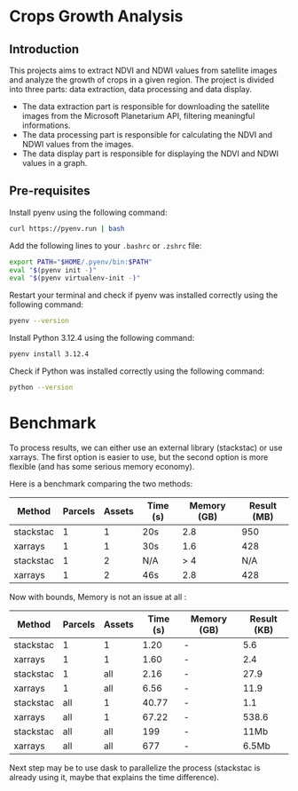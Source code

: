 # Crops Growth Analysis

## Introduction

This projects aims to extract NDVI and NDWI values from satellite images and analyze the growth of crops in a given region. The project is divided into three parts: data extraction, data processing and data display. 

- The data extraction part is responsible for downloading the satellite images from the Microsoft Planetarium API, filtering meaningful informations. 
- The data processing part is responsible for calculating the NDVI and NDWI values from the images. 
- The data display part is responsible for displaying the NDVI and NDWI values in a graph.

## Pre-requisites

Install pyenv using the following command:

```bash
curl https://pyenv.run | bash
```

Add the following lines to your `.bashrc` or `.zshrc` file:

```bash
export PATH="$HOME/.pyenv/bin:$PATH"
eval "$(pyenv init -)"
eval "$(pyenv virtualenv-init -)"
```

Restart your terminal and check if pyenv was installed correctly using the following command:

```bash
pyenv --version
```

Install Python 3.12.4 using the following command:

```bash
pyenv install 3.12.4
```

Check if Python was installed correctly using the following command:

```bash
python --version
```

# Benchmark

To process results, we can either use an external library (stackstac) or use xarrays. The first option is easier to use, but the second option is more flexible  (and has some serious memory economy).

Here is a benchmark comparing the two methods:

| Method    | Parcels | Assets | Time (s) | Memory (GB) | Result (MB) |
| --------- | ------- | ------ | -------- | ----------- | ----------- |
| stackstac | 1       | 1      | 20s      | 2.8         | 950         |
| xarrays   | 1       | 1      | 30s      | 1.6         | 428         |
| stackstac | 1       | 2      | N/A      | > 4         | N/A         |
| xarrays   | 1       | 2      | 46s      | 2.8         | 428         |

Now with bounds, Memory is not an issue at all :

| Method    | Parcels | Assets | Time (s) | Memory (GB) | Result (KB) |
| --------- | ------- | ------ | -------- | ----------- | ----------- |
| stackstac | 1       | 1      | 1.20     | -           | 5.6         |
| xarrays   | 1       | 1      | 1.60     | -           | 2.4         |
| stackstac | 1       | all    | 2.16     | -           | 27.9        |
| xarrays   | 1       | all    | 6.56     | -           | 11.9        |
| stackstac | all     | 1      | 40.77    | -           | 1.1         |
| xarrays   | all     | 1      | 67.22    | -           | 538.6       |
| stackstac | all     | all    | 199      | -           | 11Mb        |
| xarrays   | all     | all    | 677      | -           | 6.5Mb       |

Next step may be to use dask to parallelize the process (stackstac is already using it, maybe that explains the time difference).
